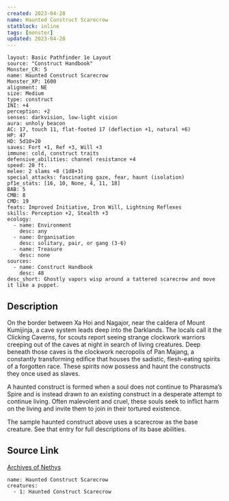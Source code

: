 ```yaml
---
created: 2023-04-28
name: Haunted Construct Scarecrow
statblock: inline
tags: [monster]
updated: 2023-04-28
---
```

```statblock
layout: Basic Pathfinder 1e Layout
source: "Construct Handbook"
Monster_CR: 5
name: Haunted Construct Scarecrow
Monster_XP: 1600
alignment: NE
size: Medium
type: construct
INI: +4
perception: +2
senses: darkvision, low-light vision
aura: unholy beacon
AC: 17, touch 11, flat-footed 17 (deflection +1, natural +6)
HP: 47
HD: 5d10+20
saves: Fort +1, Ref +3, Will +3
immune: cold, construct traits
defensive_abilities: channel resistance +4
speed: 20 ft.
melee: 2 slams +8 (1d8+3)
special_attacks: fascinating gaze, fear, haunt (isolation)
pf1e_stats: [16, 10, None, 4, 11, 18]
BAB: 5
CMB: 8
CMD: 19
feats: Improved Initiative, Iron Will, Lightning Reflexes
skills: Perception +2, Stealth +3
ecology:
  - name: Environment
    desc: any
  - name: Organisation
    desc: solitary, pair, or gang (3-6)
  - name: Treasure
    desc: none
sources:
  - name: Construct Handbook
    desc: 48
desc_short: Ghostly vapors wisp around a tattered scarecrow and move it like a puppet.
```
## Description
On the border between Xa Hoi and Nagajor, near the caldera of Mount Kumijinja, a cave system leads deep into the Darklands. The locals call it the Clicking Caverns, for scouts report seeing strange clockwork warriors creeping out of the caves at night in search of living creatures. Deep beneath those caves is the clockwork necropolis of Pan Majang, a constantly transforming edifice that houses the sadistic, flesh-eating spirits of a forgotten race. These spirits now possess and haunt the constructs they once used as slaves.

 A haunted construct is formed when a soul does not continue to Pharasma’s Spire and is instead drawn to an existing construct in a desperate attempt to continue living. Often malevolent and cruel, these souls seek to inflict harm on the living and invite them to join in their tortured existence.

 The sample haunted construct above uses a scarecrow as the base creature. See that entry for full descriptions of its base abilities.
## Source Link
[Archives of Nethys](https://aonprd.com/MonsterDisplay.aspx?ItemName=Haunted%20Construct%20Scarecrow)
```encounter-table
name: Haunted Construct Scarecrow
creatures:
  - 1: Haunted Construct Scarecrow
```
